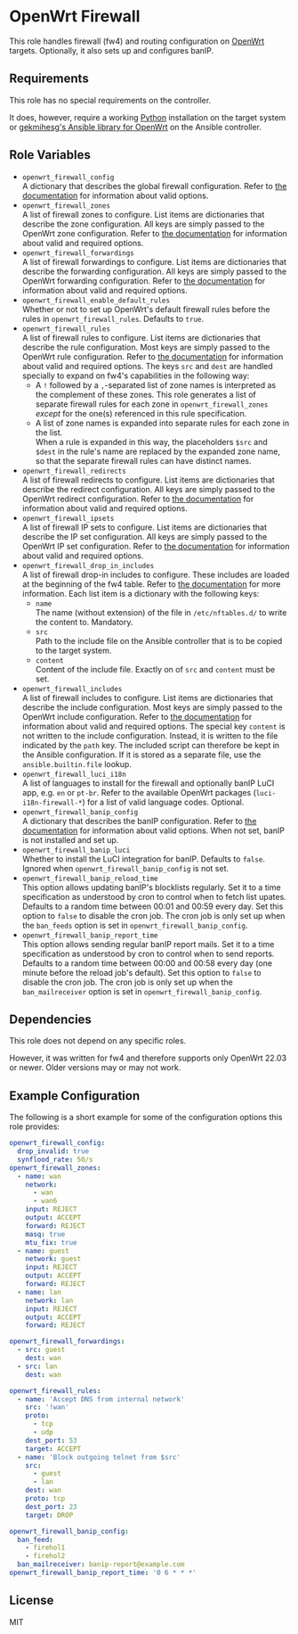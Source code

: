 OpenWrt Firewall
================

This role handles firewall (fw4) and routing configuration on [OpenWrt](https://www.openwrt.org/) targets.
Optionally, it also sets up and configures banIP.

Requirements
------------

This role has no special requirements on the controller.

It does, however, require a working [Python](https://www.python.org/) installation on the target system or [gekmihesg's Ansible library for OpenWrt](https://github.com/gekmihesg/ansible-openwrt) on the Ansible controller.

Role Variables
--------------

* `openwrt_firewall_config`  
  A dictionary that describes the global firewall configuration.
  Refer to [the documentation](https://openwrt.org/docs/guide-user/firewall/firewall_configuration#defaults) for information about valid options.
* `openwrt_firewall_zones`  
  A list of firewall zones to configure. List items are dictionaries that describe the zone configuration.
  All keys are simply passed to the OpenWrt zone configuration.
  Refer to [the documentation](https://openwrt.org/docs/guide-user/firewall/firewall_configuration#zones) for information about valid and required options.
* `openwrt_firewall_forwardings`  
  A list of firewall forwardings to configure. List items are dictionaries that describe the forwarding configuration.
  All keys are simply passed to the OpenWrt forwarding configuration.
  Refer to [the documentation](https://openwrt.org/docs/guide-user/firewall/firewall_configuration#forwardings) for information about valid and required options.
* `openwrt_firewall_enable_default_rules`  
  Whether or not to set up OpenWrt's default firewall rules before the rules in `openwrt_firewall_rules`.
  Defaults to `true`.
* `openwrt_firewall_rules`  
  A list of firewall rules to configure. List items are dictionaries that describe the rule configuration.
  Most keys are simply passed to the OpenWrt rule configuration.
  Refer to [the documentation](https://openwrt.org/docs/guide-user/firewall/firewall_configuration#rules) for information about valid and required options.
  The keys `src` and `dest` are handled specially to expand on fw4's capabilities in the following way:
  * A `!` followed by a `,`-separated list of zone names is interpreted as the complement of these zones.
    This role generates a list of separate firewall rules for each zone in `openwrt_firewall_zones` *except* for the one(s) referenced in this rule specification.
  * A list of zone names is expanded into separate rules for each zone in the list.  
  When a rule is expanded in this way, the placeholders `$src` and `$dest` in the rule's name are replaced by the expanded zone name, so that the separate firewall rules can have distinct names.
* `openwrt_firewall_redirects`  
  A list of firewall redirects to configure. List items are dictionaries that describe the redirect configuration.
  All keys are simply passed to the OpenWrt redirect configuration.
  Refer to [the documentation](https://openwrt.org/docs/guide-user/firewall/firewall_configuration#redirects) for information about valid and required options.
* `openwrt_firewall_ipsets`  
  A list of firewall IP sets to configure. List items are dictionaries that describe the IP set configuration.
  All keys are simply passed to the OpenWrt IP set configuration.
  Refer to [the documentation](https://openwrt.org/docs/guide-user/firewall/firewall_configuration#ip_sets) for information about valid and required options.
* `openwrt_firewall_drop_in_includes`  
  A list of firewall drop-in includes to configure.
  These includes are loaded at the beginning of the fw4 table.
  Refer to [the documentation](https://openwrt.org/docs/guide-user/firewall/firewall_configuration#default_drop-in_includes) for more information.
  Each list item is a dictionary with the following keys:
  * `name`  
    The name (without extension) of the file in `/etc/nftables.d/` to write the content to.
    Mandatory.
  * `src`  
    Path to the include file on the Ansible controller that is to be copied to the target system.
  * `content`  
    Content of the include file.
    Exactly on of `src` and `content` must be set.
* `openwrt_firewall_includes`  
  A list of firewall includes to configure. List items are dictionaries that describe the include configuration.
  Most keys are simply passed to the OpenWrt include configuration.
  Refer to [the documentation](https://openwrt.org/docs/guide-user/firewall/firewall_configuration#includes_2203_and_later_with_fw4) for information about valid and required options.
  The special key `content` is not written to the include configuration.
  Instead, it is written to the file indicated by the `path` key.
  The included script can therefore be kept in the Ansible configuration.
  If it is stored as a separate file, use the `ansible.builtin.file` lookup.
* `openwrt_firewall_luci_i18n`  
  A list of languages to install for the firewall and optionally banIP LuCI app, e.g. `en` or `pt-br`.
  Refer to the available OpenWrt packages (`luci-i18n-firewall-*`) for a list of valid language codes.
  Optional.
* `openwrt_firewall_banip_config`  
  A dictionary that describes the banIP configuration.
  Refer to [the documentation](https://github.com/openwrt/packages/blob/master/net/banip/files/README.md) for information about valid options.
  When not set, banIP is not installed and set up.
* `openwrt_firewall_banip_luci`  
  Whether to install the LuCI integration for banIP.
  Defaults to `false`.
  Ignored when `openwrt_firewall_banip_config` is not set.
* `openwrt_firewall_banip_reload_time`  
  This option allows updating banIP's blocklists regularly.
  Set it to a time specification as understood by cron to control when to fetch list upates.
  Defaults to a random time between 00:01 and 00:59 every day.
  Set this option to `false` to disable the cron job.
  The cron job is only set up when the `ban_feeds` option is set in `openwrt_firewall_banip_config`.
* `openwrt_firewall_banip_report_time`  
  This option allows sending regular banIP report mails.
  Set it to a time specification as understood by cron to control when to send reports.
  Defaults to a random time between 00:00 and 00:58 every day (one minute before the reload job's default).
  Set this option to `false` to disable the cron job.
  The cron job is only set up when the `ban_mailreceiver` option is set in `openwrt_firewall_banip_config`.

Dependencies
------------

This role does not depend on any specific roles.

However, it was written for fw4 and therefore supports only OpenWrt 22.03 or newer.
Older versions may or may not work.

Example Configuration
---------------------

The following is a short example for some of the configuration options this role provides:

```yaml
openwrt_firewall_config:
  drop_invalid: true
  synflood_rate: 50/s
openwrt_firewall_zones:
  - name: wan
    network:
      - wan
      - wan6
    input: REJECT
    output: ACCEPT
    forward: REJECT
    masq: true
    mtu_fix: true
  - name: guest
    network: guest
    input: REJECT
    output: ACCEPT
    forward: REJECT
  - name: lan
    network: lan
    input: REJECT
    output: ACCEPT
    forward: REJECT

openwrt_firewall_forwardings:
  - src: guest
    dest: wan
  - src: lan
    dest: wan

openwrt_firewall_rules:
  - name: 'Accept DNS from internal network'
    src: '!wan'
    proto:
      - tcp
      - udp
    dest_port: 53
    target: ACCEPT
  - name: 'Block outgoing telnet from $src'
    src:
      - guest
      - lan
    dest: wan
    proto: tcp
    dest_port: 23
    target: DROP

openwrt_firewall_banip_config:
  ban_feed:
    - firehol1
    - firehol2
  ban_mailreceiver: banip-report@example.com
openwrt_firewall_banip_report_time: '0 6 * * *'
```

License
-------

MIT

